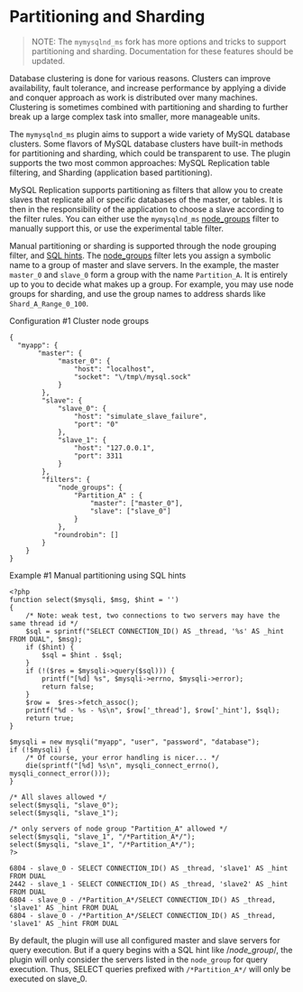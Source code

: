 # Partitioning and Sharding
>NOTE: The `mymysqlnd_ms` fork has more options and tricks to support partitioning and sharding. Documentation for these features should be updated.

Database clustering is done for various reasons. Clusters can improve availability, fault tolerance, and increase performance by applying a divide and conquer approach as work is distributed over many machines. Clustering is sometimes combined with partitioning and sharding to further break up a large complex task into smaller, more manageable units.

The `mymysqlnd_ms` plugin aims to support a wide variety of MySQL database clusters. Some flavors of MySQL database clusters have built-in methods for partitioning and sharding, which could be transparent to use. The plugin supports the two most common approaches: MySQL Replication table filtering, and Sharding (application based partitioning).

MySQL Replication supports partitioning as filters that allow you to create slaves that replicate all or specific databases of the master, or tables. It is then in the responsibility of the application to choose a slave according to the filter rules. You can either use the `mymysqlnd_ms` [node_groups](REFA:../PLUGIN-CONFIGURATION-FILE.md) filter to manually support this, or use the experimental table filter.

Manual partitioning or sharding is supported through the node grouping filter, and [SQL hints](SQL-HINTS.md). The [node_groups](REFA:../PLUGIN-CONFIGURATION-FILE.md) filter lets you assign a symbolic name to a group of master and slave servers. In the example, the master `master_0` and `slave_0` form a group with the name `Partition_A`. It is entirely up to you to decide what makes up a group. For example, you may use node groups for sharding, and use the group names to address shards like `Shard_A_Range_0_100`.

Configuration #1 Cluster node groups

```
{
  "myapp": {
       "master": {
            "master_0": {
                "host": "localhost",
                "socket": "\/tmp\/mysql.sock"
            }
        },
        "slave": {
            "slave_0": {
                "host": "simulate_slave_failure",
                "port": "0"
            },
            "slave_1": {
                "host": "127.0.0.1",
                "port": 3311
            }
        },
        "filters": {
            "node_groups": {
                "Partition_A" : {
                    "master": ["master_0"],
                    "slave": ["slave_0"]
                }
            },
           "roundrobin": []
        }
    }
}
```

Example #1 Manual partitioning using SQL hints

```
<?php
function select($mysqli, $msg, $hint = '')
{
    /* Note: weak test, two connections to two servers may have the same thread id */
    $sql = sprintf("SELECT CONNECTION_ID() AS _thread, '%s' AS _hint FROM DUAL", $msg);
    if ($hint) {
        $sql = $hint . $sql;
    }
    if (!($res = $mysqli->query($sql))) {
        printf("[%d] %s", $mysqli->errno, $mysqli->error);
        return false;
    }
    $row =  $res->fetch_assoc();
    printf("%d - %s - %s\n", $row['_thread'], $row['_hint'], $sql);
    return true;
}

$mysqli = new mysqli("myapp", "user", "password", "database");
if (!$mysqli) {
    /* Of course, your error handling is nicer... */
    die(sprintf("[%d] %s\n", mysqli_connect_errno(), mysqli_connect_error()));
}

/* All slaves allowed */
select($mysqli, "slave_0");
select($mysqli, "slave_1");

/* only servers of node group "Partition_A" allowed */
select($mysqli, "slave_1", "/*Partition_A*/");
select($mysqli, "slave_1", "/*Partition_A*/");
?>

6804 - slave_0 - SELECT CONNECTION_ID() AS _thread, 'slave1' AS _hint FROM DUAL
2442 - slave_1 - SELECT CONNECTION_ID() AS _thread, 'slave2' AS _hint FROM DUAL
6804 - slave_0 - /*Partition_A*/SELECT CONNECTION_ID() AS _thread, 'slave1' AS _hint FROM DUAL
6804 - slave_0 - /*Partition_A*/SELECT CONNECTION_ID() AS _thread, 'slave1' AS _hint FROM DUAL
```

By default, the plugin will use all configured master and slave servers for query execution. But if a query begins with a SQL hint like /*node_group*/, the plugin will only consider the servers listed in the `node_group` for query execution. Thus, SELECT queries prefixed with `/*Partition_A*/` will only be executed on slave_0.

